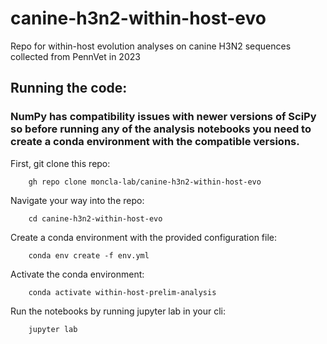 # canine-h3n2-within-host-evo
Repo for within-host evolution analyses on canine H3N2 sequences collected from PennVet in 2023

## Running the code:

### NumPy has compatibility issues with newer versions of SciPy so before running any of the analysis notebooks you need to create a conda environment with the compatible versions.

First, git clone this repo:

		gh repo clone moncla-lab/canine-h3n2-within-host-evo

Navigate your way into the repo:

		cd canine-h3n2-within-host-evo
		
Create a conda environment with the provided configuration file:

		conda env create -f env.yml
		
Activate the conda environment:

		conda activate within-host-prelim-analysis
		
Run the notebooks by running jupyter lab in your cli:
	
		jupyter lab
